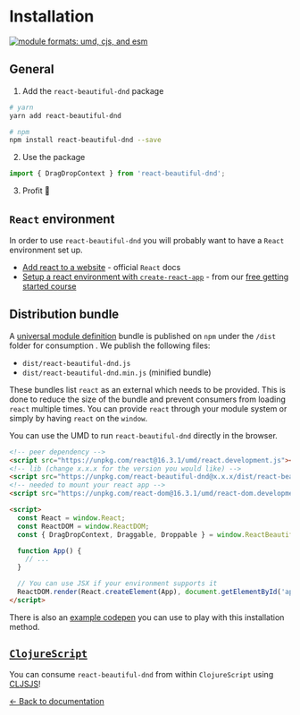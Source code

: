 # Installation

[![module formats: umd, cjs, and esm](https://img.shields.io/badge/module%20formats-umd%2c%20cjs%2c%20esm-green.svg?style=flat)](https://unpkg.com/react-beautiful-dnd/dist/)

## General

1. Add the `react-beautiful-dnd` package

```bash
# yarn
yarn add react-beautiful-dnd

# npm
npm install react-beautiful-dnd --save
```

2. Use the package

```js
import { DragDropContext } from 'react-beautiful-dnd';
```

3. Profit 🕺

## `React` environment

In order to use `react-beautiful-dnd` you will probably want to have a `React` environment set up.

- [Add react to a website](https://reactjs.org/docs/add-react-to-a-website.html) - official `React` docs
- [Setup a react environment with `create-react-app`](https://egghead.io/lessons/react-set-up-a-react-environment-with-create-react-app?af=2jc3e4) - from our [free getting started course](https://egghead.io/courses/beautiful-and-accessible-drag-and-drop-with-react-beautiful-dnd?af=2jc3e4)

## Distribution bundle

A [universal module definition](https://github.com/umdjs/umd) bundle is published on `npm` under the `/dist` folder for consumption . We publish the following files:

- `dist/react-beautiful-dnd.js`
- `dist/react-beautiful-dnd.min.js` (minified bundle)

These bundles list `react` as an external which needs to be provided. This is done to reduce the size of the bundle and prevent consumers from loading `react` multiple times. You can provide `react` through your module system or simply by having `react` on the `window`.

You can use the UMD to run `react-beautiful-dnd` directly in the browser.

```html
<!-- peer dependency -->
<script src="https://unpkg.com/react@16.3.1/umd/react.development.js"></script>
<!-- lib (change x.x.x for the version you would like) -->
<script src="https://unpkg.com/react-beautiful-dnd@x.x.x/dist/react-beautiful-dnd.js"></script>
<!-- needed to mount your react app -->
<script src="https://unpkg.com/react-dom@16.3.1/umd/react-dom.development.js"></script>

<script>
  const React = window.React;
  const ReactDOM = window.ReactDOM;
  const { DragDropContext, Draggable, Droppable } = window.ReactBeautifulDnd;

  function App() {
    // ...
  }

  // You can use JSX if your environment supports it
  ReactDOM.render(React.createElement(App), document.getElementById('app'));
</script>
```

There is also an [example codepen](https://codepen.io/alexreardon/project/editor/ZyNMPo) you can use to play with this installation method.

## [`ClojureScript`](https://clojurescript.org/)

You can consume `react-beautiful-dnd` from within `ClojureScript` using [CLJSJS](https://cljsjs.github.io/)!

[← Back to documentation](/README.md#documentation-)
